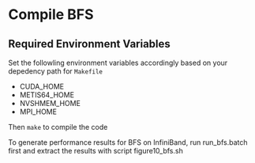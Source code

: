 # Compile BFS

## Required Environment Variables
Set the followling environment variables accordingly based on your depedency path for `Makefile`
- CUDA\_HOME
- METIS64\_HOME
- NVSHMEM\_HOME
- MPI\_HOME

Then `make` to compile the code

To generate performance results for BFS on InfiniBand, run run\_bfs.batch first and extract the results with script figure10\_bfs.sh


